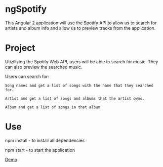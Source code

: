# ngSpotify
This Angular 2 application will use the Spotify API to allow us to search for artists and album info and allow us to preview tracks from the application.

# Project

Utizilizing the Spotify Web API, users will be able to search for music. They can also preview the searched music.


Users can search for:

    Song names and get a list of songs with the name that they searched for.

    Artist and get a list of songs and albums that the artist owns.

    Album and get a list of songs in that album


# Use

npm install - to install all dependencies

npm start - to start the application

[Demo](https://ngspotify-.herokuapp.com)
